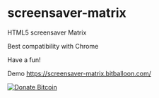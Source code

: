 # screensaver-matrix
HTML5 screensaver Matrix

Best compatibility with Chrome

Have a fun!

Demo https://screensaver-matrix.bitballoon.com/

[![Donate Bitcoin](https://img.shields.io/badge/donate-bitcoin-orange.svg)](https://olegpatron1992.github.io/)
